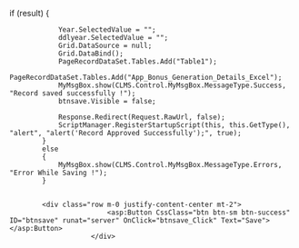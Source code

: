 if (result)
            {

                Year.SelectedValue = "";
                ddlyear.SelectedValue = "";
                Grid.DataSource = null;
                Grid.DataBind();
                PageRecordDataSet.Tables.Add("Table1");
                PageRecordDataSet.Tables.Add("App_Bonus_Generation_Details_Excel");
                MyMsgBox.show(CLMS.Control.MyMsgBox.MessageType.Success, "Record saved successfully !");
                btnsave.Visible = false;
                
                Response.Redirect(Request.RawUrl, false);
                ScriptManager.RegisterStartupScript(this, this.GetType(), "alert", "alert('Record Approved Successfully');", true);
            }
            else
            {
                MyMsgBox.show(CLMS.Control.MyMsgBox.MessageType.Errors, "Error While Saving !");
            }


            <div class="row m-0 justify-content-center mt-2">
                            <asp:Button CssClass="btn btn-sm btn-success" ID="btnsave" runat="server" OnClick="btnsave_Click" Text="Save"></asp:Button>
                        </div>
